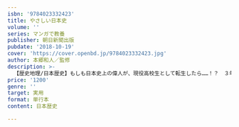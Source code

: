 ```yaml
---
isbn: '9784023332423'
title: やさしい日本史
volume: ''
series: マンガで教養
publisher: 朝日新聞出版
pubdate: '2018-10-19'
cover: 'https://cover.openbd.jp/9784023332423.jpg'
author: 本郷和人／監修
description: >-
  【歴史地理/日本歴史】もしも日本史上の偉人が、現役高校生として転生したら……！？　３年R組を舞台に、歴史上の出来事や人間関係などをマンガを通して解説。さらに説明文やチャート図で、最低限知っておきたいポイントも網羅。ファッション、アート、文化など歴史トリビアも充実。
price: '1200'
genre: ''
target: 実用
format: 単行本
content: 日本歴史

---
```

